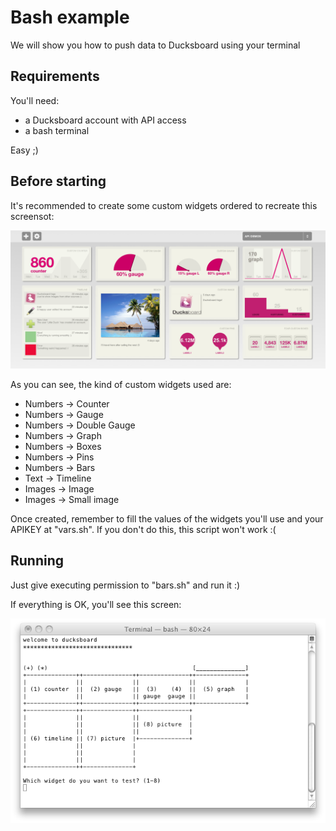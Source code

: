 Bash example
============

We will show you how to push data to Ducksboard using your terminal


Requirements
---------------

You'll need:

* a Ducksboard account with API access
* a bash terminal

Easy ;) 

Before starting 
------------------

It's recommended to create some custom widgets ordered to recreate this screensot: 

<img width=800 src="https://github.com/ducksboard/API-Examples/raw/master/bash/bash_dashboard_screenshot.png" />

As you can see, the kind of custom widgets used are:

* Numbers -> Counter
* Numbers -> Gauge
* Numbers -> Double Gauge
* Numbers -> Graph
* Numbers -> Boxes
* Numbers -> Pins
* Numbers -> Bars
* Text -> Timeline
* Images -> Image
* Images -> Small image

Once created, remember to fill the values of the widgets you'll use and your APIKEY at "vars.sh". If you don't do this, this script won't work :(  

Running
----------

Just give executing permission to "bars.sh" and run it :)

If everything is OK, you'll see this screen:

<img width=600 src="https://github.com/ducksboard/API-Examples/raw/master/bash/bash_terminal_screenshot.png" />
